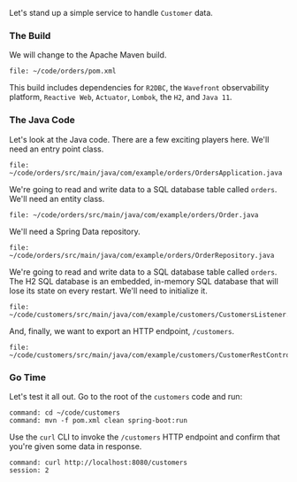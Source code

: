Let's stand up a simple service to handle `Customer` data.

### The Build

We will change to the Apache Maven build. 

```editor:open-file
file: ~/code/orders/pom.xml
```

This build includes dependencies for `R2DBC`, the `Wavefront` observability platform, `Reactive Web`, `Actuator`, `Lombok`, the `H2`, and `Java 11`.

### The Java Code 

Let's look at the Java code. There are a few exciting players here. We'll need an entry point class.

```editor:open-file
file: ~/code/orders/src/main/java/com/example/orders/OrdersApplication.java
```

We're going to read and write data to a SQL database table called `orders`. We'll need an entity class.

```editor:open-file
file: ~/code/orders/src/main/java/com/example/orders/Order.java
```

We'll need a Spring Data repository.

```editor:open-file
file: ~/code/orders/src/main/java/com/example/orders/OrderRepository.java
```


We're going to read and write data to a SQL database table called `orders`. The H2 SQL database is an embedded, in-memory SQL database that will lose its state on every restart. We'll need to initialize it. 

```editor:open-file
file: ~/code/customers/src/main/java/com/example/customers/CustomersListener.java
```

And, finally, we want to export an HTTP endpoint, `/customers`. 

```editor:open-file
file: ~/code/customers/src/main/java/com/example/customers/CustomerRestController.java
```

### Go Time 

Let's test it all out. Go to the root of the `customers` code and run: 

```terminal:execute
command: cd ~/code/customers
command: mvn -f pom.xml clean spring-boot:run 
```

Use the `curl` CLI to invoke the `/customers` HTTP endpoint and confirm that you're given some data in response. 

```terminal:execute
command: curl http://localhost:8080/customers
session: 2
```
